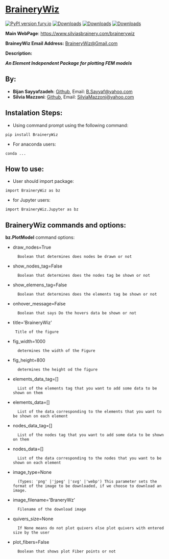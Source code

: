 # [BraineryWiz](https://www.silviasbrainery.com/brainerywiz)

[![PyPI version fury.io](https://badge.fury.io/py/BraineryWiz.svg)](https://pypi.python.org/pypi/BraineryWiz/)
[![Downloads](https://pepy.tech/badge/BraineryWiz)](https://pepy.tech/project/BraineryWiz)
[![Downloads](https://pepy.tech/badge/BraineryWiz/month)](https://pepy.tech/project/BraineryWiz)
[![Downloads](https://pepy.tech/badge/BraineryWiz/week)](https://pepy.tech/project/BraineryWiz)

**Main WebPage**: https://www.silviasbrainery.com/brainerywiz

**BraineyWiz Email Address:** <BraineryWiz@Gmail.com>


**Description:**

***An Element Independent Package for plotting FEM models***

## By: 

- **Bijan Sayyafzadeh**: [Github](https://github.com/BijanSeif), Email: <B.Sayyaf@yahoo.com>
- **Silvia Mazzoni**: [Github](https://github.com/silviamazzoni), Email: <SilviaMazzoni@yahoo.com>


## Instalation Steps:
- Using command prompt using the following command:

```
pip install BraineryWiz
```
- For anaconda users:

```
conda ...
```

## How to use:
- User should import package: 

```
import BraineryWiz as bz
```
- for Jupyter users:

```
import BraineryWiz.Jupyter as bz
```

## BraineryWiz commands and options:

**bz.PlotModel** command options:
- draw_nodes=True

        Boolean that determines does nodes be drawn or not
        
- show_nodes_tag=False

        Boolean that determines does the nodes tag be shown or not
        
- show_elemens_tag=False

        Boolean that determines does the elements tag be shown or not
        
- onhover_message=False

    	Boolean that says Do the hovers data be shown or not    
        
-  title='BraineryWiz'

        Title of the figure
    
- fig_width=1000

        determines the width of the Figure
        
- fig_height=800

        determines the height od the figure
        
- elements_data_tag=[]

        List of the elements tag that you want to add some data to be shown on them
    
- elements_data=[]

        List of the data corresponding to the elements that you want to be shown on each element
        
- nodes_data_tag=[]

        List of the nodes tag that you want to add some data to be shown on them
        
- nodes_data=[]

        List of the data corresponding to the nodes that you want to be shown on each element
        
- image_type=None

        (Types: 'png' |'jpeg' |'svg' |'webp') This parameter sets the format of the image to be downloaded, if we choose to download an image.
    
- image_filename='BraneryWz'

        Filename of the download image
        
- quivers_size=None

        If None means do not plot quivers else plot quivers with entered size by the user
        
- plot_fibers=False

        Boolean that shows plot Fiber points or not
